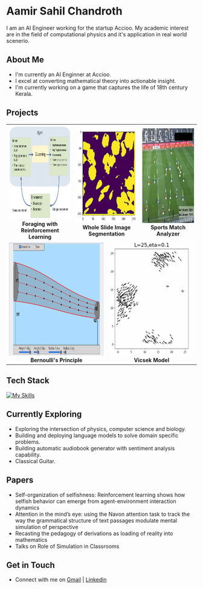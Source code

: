 # Aamir Sahil Chandroth

I am an AI Engineer working for the startup Accioo. My academic interest are in the field of computational physics and it's application in real world scenerio.

<!--
![Aamirs's Stats](https://github-readme-stats.vercel.app/api?username=aamirsahil&theme=vue-dark&show_icons=true&hide_border=true&count_private=true)
-->

## About Me

- I'm currently an AI Enginner at Accioo.
- I excel at converting mathematical theory into actionable insight.
- I'm currently working on a game that captures the life of 18th century Kerala.

## Projects

<!-- First row of 3 images -->
<table align="center">
  <tr>
    <td align="center" colspan="2">
      <img src="https://github.com/aamirsahil/aamirsahil/blob/main/images/rl.png?raw=true" width="300px" height="250px" alt="rl" /><br />
      <b>Foraging with Reinforcement Learning</b>
    </td>
    <td align="center" colspan="2">
      <img src="https://github.com/aamirsahil/aamirsahil/blob/main/images/wsi.png?raw=true" width="300px" height="250px" alt="wsi" /><br />
      <b>Whole Slide Image Segmentation</b>
    </td>
    <td align="center" colspan="2">
      <img src="https://github.com/aamirsahil/aamirsahil/blob/main/images/football.png?raw=true" width="300px" height="250px" alt="football" /><br />
      <b>Sports Match Analyzer</b>
    </td>
  </tr>

  <!-- Second row of 2 images -->
  <tr>
    <td align="center" colspan="3">
      <img src="https://github.com/aamirsahil/aamirsahil/blob/main/images/bernoulli.png?raw=true" width="400px" height="300px" alt="bernoulli" /><br />
      <b>Bernoulli's Principle</b>
    </td>
    <td align="center" colspan="3">
      <img src="https://github.com/aamirsahil/aamirsahil/blob/main/images/vicsek.png?raw=true" width="400px" height="300px" alt="vicsek" /><br />
      <b>Vicsek Model</b>
    </td>
  </tr>
</table>

<!--
![cancer project]( "Whole Slide Image Segmentation")
![Reinforcement Learning]()
![Foot ball]()
![Bernoulli]()
![Vicsek]()
-->

## Tech Stack
[![My Skills](https://skillicons.dev/icons?i=tensorflow,sklearn,py,cpp,unity,js,html,css)](https://skillicons.dev)

## Currently Exploring

- Exploring the intersection of physics, computer science and biology.
- Building and deploying language models to solve domain specific problems.
- Building automatic audiobook generator with sentiment analysis capability.
- Classical Guitar.

 ## Papers

- Self-organization of selfishness: Reinforcement learning shows how selfish behavior can emerge
from agent-environment interaction dynamics
- Attention in the mind’s eye: using the Navon attention task to track the way the grammatical
structure of text passages modulate mental simulation of perspective
- Recasting the pedagogy of derivations as loading of reality into mathematics
- Talks on Role of Simulation in Classrooms


## Get in Touch

- Connect with me on [Gmail](notifysahil@gmail.com) | [Linkedin](https://www.linkedin.com/in/aamir-sahil-chandroth-960104178/)

<!--

Here are some ideas to get you started:

- 🔭 I’m currently working on ...
- 🌱 I’m currently learning ...
- 👯 I’m looking to collaborate on ...
- 🤔 I’m looking for help with ...
- 💬 Ask me about ...
- 📫 How to reach me: ...
- 😄 Pronouns: ...
- ⚡ Fun fact: ...
-->
